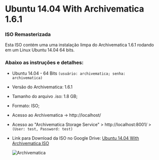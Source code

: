﻿# Ubuntu 14.04 With Archivematica 1.6.1 
 ### ISO Remasterizada
 
 Esta ISO contém uma uma instalação limpa do Archivematica 1.6.1 rodando em um Linux Ubuntu 14.04 64 bits.
 
 ### Abaixo as instruções e detalhes:

  * Ubuntu 14.04 - 64 Bits ``(usuário: archivematica; senha: archivematica)``
  * Versão do Archivematica: 1.6.1
  * Tamanho do arquivo .iso: 1.8 GB;
  * Formato: ISO;

  * Acesso ao Archivematica -> http://localhost/

  * Acesso ao "Archivematica Storage Service" > http://localhost:8001/ > ``(User: test, Password: test)``
    
  * Link para Download da ISO no Google Drive: [Ubuntu 14.04 With Archivematica ISO](https://drive.google.com/file/d/1LEMfuk82TOqrvwmykVnt3p07Pk_mUO2O/view)
  
       ![Archivematica](https://github.com/isasakis/Ubuntu14.04WithArchivematica/blob/master/archivematica.png)
